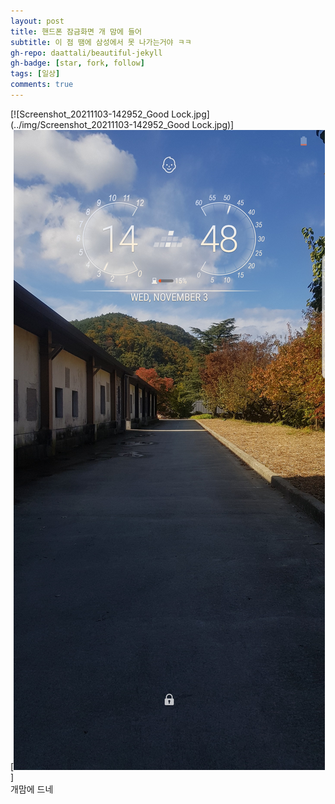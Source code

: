 ```yaml
---
layout: post
title: 핸드폰 잠금화면 개 맘에 들어
subtitle: 이 점 땜에 삼성에서 못 나가는거야 ㅋㅋ
gh-repo: daattali/beautiful-jekyll
gh-badge: [star, fork, follow]
tags: [일상]
comments: true
---
```


[![Screenshot_20211103-142952_Good Lock.jpg](../img/Screenshot_20211103-142952_Good Lock.jpg)]  
[![Screenshot_20211103-144855_Discord.jpg](../img/Screenshot_20211103-144855_Discord.jpg)]  
개맘에 드네 
